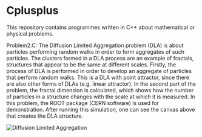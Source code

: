 # Cplusplus

This repository contains programmes written in C++ about mathematical or physical problems.


Problem2.C: The Diffusion Limited Aggregation problem (DLA) is about particles performing random walks in order to form aggregates of such particles. 
The clusters formed in a DLA process are an example of fractals, structures that appear to be the same at different scales. 
Firstly, the process of DLA is performed in order to develop an aggregate of particles that perform random walks. 
This is a DLA with point attractor, since there are also other forms of DLAs (e.g. linear attractor). 
In the second part of the problem, the fractal dimension is calculated, which shows how the number of particles in a structure changes
with the scale at which it is measured. 
In this problem, the ROOT package (CERN software) is used for demonstration. After running this simulation, one can see the canvas above 
that creates the DLA structure.

![Diffusion Limited Aggregation](https://encrypted-tbn0.gstatic.com/images?q=tbn:ANd9GcRJxFAnHsyIZrVfOKeKBZjWtqrKndrjbR7_qA&usqp=CAU)
